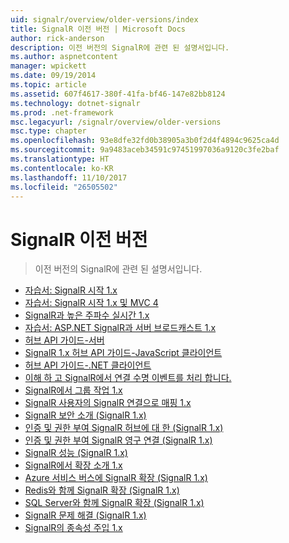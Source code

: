 ```yaml
---
uid: signalr/overview/older-versions/index
title: SignalR 이전 버전 | Microsoft Docs
author: rick-anderson
description: 이전 버전의 SignalR에 관련 된 설명서입니다.
ms.author: aspnetcontent
manager: wpickett
ms.date: 09/19/2014
ms.topic: article
ms.assetid: 607f4617-380f-41fa-bf46-147e82bb8124
ms.technology: dotnet-signalr
ms.prod: .net-framework
msc.legacyurl: /signalr/overview/older-versions
msc.type: chapter
ms.openlocfilehash: 93e8dfe32fd0b38905a3b0f2d4f4894c9625ca4d
ms.sourcegitcommit: 9a9483aceb34591c97451997036a9120c3fe2baf
ms.translationtype: HT
ms.contentlocale: ko-KR
ms.lasthandoff: 11/10/2017
ms.locfileid: "26505502"
---
```

<a name="signalr-older-versions"></a>SignalR 이전 버전
====================
> 이전 버전의 SignalR에 관련 된 설명서입니다.


- [자습서: SignalR 시작 1.x](tutorial-getting-started-with-signalr.md)
- [자습서: SignalR 시작 1.x 및 MVC 4](tutorial-getting-started-with-signalr-and-mvc-4.md)
- [SignalR과 높은 주파수 실시간 1.x](tutorial-high-frequency-realtime-with-signalr.md)
- [자습서: ASP.NET SignalR과 서버 브로드캐스트 1.x](tutorial-server-broadcast-with-aspnet-signalr.md)
- [허브 API 가이드-서버](signalr-1x-hubs-api-guide-server.md)
- [SignalR 1.x 허브 API 가이드-JavaScript 클라이언트](signalr-1x-hubs-api-guide-javascript-client.md)
- [허브 API 가이드-.NET 클라이언트](signalr-1x-hubs-api-guide-net-client.md)
- [이해 하 고 SignalR에서 연결 수명 이벤트를 처리 합니다.](handling-connection-lifetime-events.md)
- [SignalR에서 그룹 작업 1.x](working-with-groups.md)
- [SignalR 사용자의 SignalR 연결으로 매핑 1.x](mapping-users-to-connections.md)
- [SignalR 보안 소개 (SignalR 1.x)](introduction-to-security.md)
- [인증 및 권한 부여 SignalR 허브에 대 한 (SignalR 1.x)](hub-authorization.md)
- [인증 및 권한 부여 SignalR 영구 연결 (SignalR 1.x)](persistent-connection-authorization.md)
- [SignalR 성능 (SignalR 1.x)](signalr-performance.md)
- [SignalR에서 확장 소개 1.x](scaleout-in-signalr.md)
- [Azure 서비스 버스에 SignalR 확장 (SignalR 1.x)](scaleout-with-windows-azure-service-bus.md)
- [Redis와 함께 SignalR 확장 (SignalR 1.x)](scaleout-with-redis.md)
- [SQL Server와 함께 SignalR 확장 (SignalR 1.x)](scaleout-with-sql-server.md)
- [SignalR 문제 해결 (SignalR 1.x)](troubleshooting.md)
- [SignalR의 종속성 주입 1.x](dependency-injection.md)
